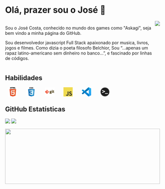 <html>
    <h1>Olá, prazer sou o José 👋</h1>
<div style="display:flex; gap: 0px; justify-content: space-between; align-item: center">
    <div style="line-height: ;">
        <p>
            Sou o José Costa, conhecido no mundo dos games como "Askagi", seja bem vindo a minha página do GitHub.
        </p>
        <P>
Sou desenvolvedor javascript Full Stack apaixonado por musica, livros, jogos e filmes.
Como dizia o poeta filosofo Belchior, Sou “...apenas um rapaz latino-americano sem dinheiro no banco…”, e fascinado por linhas de códigos.
        </P>
    </div>
  <div style="width:">
        <img     src="https://media1.giphy.com/media/qgQUggAC3Pfv687qPC/giphy.gif?cid=790b76119e9219fd8cb96b33cd2cf90389235aa5b531e0fd&rid=giphy.gif&ct=g" min-width="300px" max-width="400px" width="300px">
    </div>
</div>

<section>
    <h2>Habilidades</h2>
    <div style="width:100%; display:flex; justify-content:; gap: 30px; margin-left: 10px">
        <img height="30" src="https://raw.githubusercontent.com/github/explore/80688e429a7d4ef2fca1e82350fe8e3517d3494d/topics/html/html.png">
<img height="30" src="https://raw.githubusercontent.com/github/explore/80688e429a7d4ef2fca1e82350fe8e3517d3494d/topics/css/css.png">
<img height="30" src="https://raw.githubusercontent.com/github/explore/80688e429a7d4ef2fca1e82350fe8e3517d3494d/topics/git/git.png">
<img height="30" src="https://raw.githubusercontent.com/github/explore/80688e429a7d4ef2fca1e82350fe8e3517d3494d/topics/javascript/javascript.png">
<img height="30" src="https://raw.githubusercontent.com/github/explore/80688e429a7d4ef2fca1e82350fe8e3517d3494d/topics/visual-studio-code/visual-studio-code.png">
<img height="30" src="https://raw.githubusercontent.com/github/explore/80688e429a7d4ef2fca1e82350fe8e3517d3494d/topics/terminal/terminal.png">
</div>
</section>

## **GitHub Estatísticas**

<p align="left">
   <img width="49.5%" src="https://github-readme-stats.vercel.app/api?username=askagi&show_icons=true&theme=nord&hide_border=true" />
   <img width="49.5%" src="https://github-readme-streak-stats.herokuapp.com/?user=askagi&theme=nord&hide_border=true" />
</p>
<img width="100%" height="180em" src="https://github-readme-stats.vercel.app/api/top-langs/?username=askagi&layout=compact&langs_count=7&theme=nord"/>
</html>
